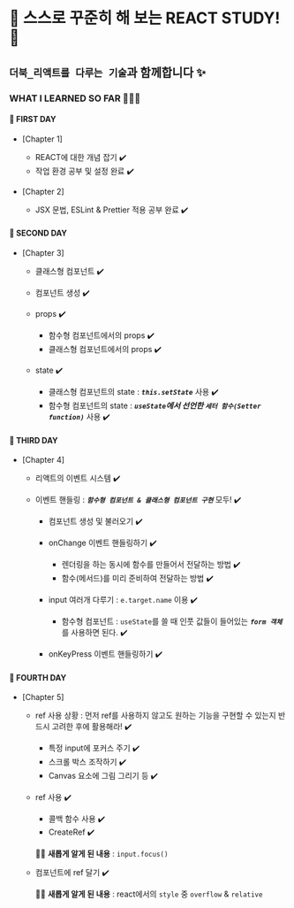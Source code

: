 # 🫧 스스로 꾸준히 해 보는 REACT STUDY! 🫧

## `더북_리액트를 다루는 기술`과 함께합니다 ✨

### WHAT I LEARNED SO FAR 👩🏻‍💻

#### 📌 FIRST DAY

- [Chapter 1]

  - REACT에 대한 개념 잡기 ✔️
  - 작업 환경 공부 및 설정 완료 ✔️

- [Chapter 2]
  - JSX 문법, ESLint & Prettier 적용 공부 완료 ✔️

#### 📌 SECOND DAY

- [Chapter 3]

  - 클래스형 컴포넌트 ✔️
  - 컴포넌트 생성 ✔️
  - props ✔️

    - 함수형 컴포넌트에서의 props ✔️
    - 클래스형 컴포넌트에서의 props ✔️

  - state ✔️
    - 클래스형 컴포넌트의 state : **_`this.setState`_** 사용 ✔️
    - 함수형 컴포넌트의 state : **_`useState`에서 선언한 `세터 함수(Setter function)`_** 사용 ✔️

#### 📌 THIRD DAY

- [Chapter 4]

  - 리액트의 이벤트 시스템 ✔️
  - 이벤트 핸들링 : **_`함수형 컴포넌트 & 클래스형 컴포넌트 구현`_** 모두! ✔️

    - 컴포넌트 생성 및 불러오기 ✔️
    - onChange 이벤트 핸들링하기 ✔️
      - 렌더링을 하는 동시에 함수를 만들어서 전달하는 방법 ✔️
      - 함수(메서드)를 미리 준비하여 전달하는 방법 ✔️
    - input 여러개 다루기 : `e.target.name` 이용 ✔️

      - 함수형 컴포넌트 : `useState`를 쓸 때 인풋 값들이 들어있는 **_`form 객체`_** 를 사용하면 된다. ✔️

    - onKeyPress 이벤트 핸들링하기 ✔️

#### 📌 FOURTH DAY

- [Chapter 5]

  - ref 사용 상황 : 먼저 ref를 사용하지 않고도 원하는 기능을 구현할 수 있는지 반드시 고려한 후에 활용해라! ✔️

    - 특정 input에 포커스 주기 ✔️
    - 스크롤 박스 조작하기 ✔️
    - Canvas 요소에 그림 그리기 등 ✔️

  - ref 사용 ✔️

    - 콜백 함수 사용 ✔️
    - CreateRef ✔️

    ☝🏻 **새롭게 알게 된 내용** : `input.focus()`

  - 컴포넌트에 ref 달기 ✔️

    ☝🏻 **새롭게 알게 된 내용** : react에서의 `style` 중 `overflow` & `relative`
